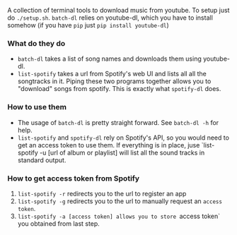 A collection of terminal tools to download music from youtube.
To setup just do `./setup.sh`. `batch-dl` relies on youtube-dl,
which you have to install somehow (if you have `pip` just `pip install youtube-dl`)
### What do they do
* `batch-dl` takes a list of song names and downloads them using youtube-dl.
* `list-spotify` takes a url from Spotify's web UI and lists all all the songtracks in it.
Piping these two programs together allows you to "download" songs from spotify. This is exactly what `spotify-dl` does.

### How to use them
* The usage of `batch-dl` is pretty straight forward. See `batch-dl -h` for help.
* `list-spotify` and `spotify-dl` rely on Spotify's API, so you would need to get an access token to use them. If everything is in place, juse `list-spotify -u [url of album or playlist] will list all the sound tracks in standard output.

### How to get access token from Spotify
1. `list-spotify -r` redirects you to the url to register an app
2. `list-spotify -g` redirects you to the url to manually request an `access token`. 
3. `list-spotify -a [access token] allows you to store `access token` you obtained from last step.
